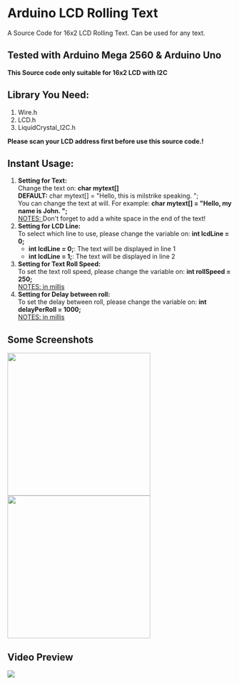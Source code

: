 # Arduino LCD Rolling Text
A Source Code for 16x2 LCD Rolling Text. Can be used for any text.

<h2>Tested with Arduino Mega 2560 & Arduino Uno</h2>
<strong>This Source code only suitable for 16x2 LCD with I2C</strong><br/>

<h2>Library You Need:</h2>
<ol>
  <li>Wire.h</li>
  <li>LCD.h</li>
  <li>LiquidCrystal_I2C.h</li>
</ol>

<strong>Please scan your LCD address first before use this source code.!</strong>

<h2>Instant Usage:</h2>
<ol>
  <li><strong>Setting for Text:</strong><br/>
    Change the text on: <strong>char mytext[]</strong><br/>
    <strong>DEFAULT:</strong> char mytext[] = "Hello, this is milstrike speaking. "; <br/>
    You can change the text at will. For example: <strong>char mytext[] = "Hello, my name is John. ";</strong><br/>
    <u>NOTES: </u> Don't forget to add a white space in the end of the text!
  </li>
  <li><strong>Setting for LCD Line:</strong><br/>
    To select which line to use, please change the variable on: <strong>int lcdLine = 0;</strong><br/>
    <ul>
      <li><strong>int lcdLine = 0;</strong>: The text will be displayed in line 1</li>
      <li><strong>int lcdLine = 1;</strong>: The text will be displayed in line 2</li>
    </ul>
  </li>
  <li><strong>Setting for Text Roll Speed:</strong><br/>
    To set the text roll speed, please change the variable on: <strong>int rollSpeed = 250;</strong><br/>
    <u>NOTES: in millis</u>
  </li>
  <li><strong>Setting for Delay between roll:</strong><br/>
    To set the delay between roll, please change the variable on: <strong>int delayPerRoll = 1000;</strong><br/>
    <u>NOTES: in millis</u>
  </li>
</ol>

<h2>Some Screenshots</h2>
<img src="http://cdn.unydevelopernetwork.com/github/arduino-text-roll/photo6154452578142890063.jpg" width="320"/>
<img src="http://cdn.unydevelopernetwork.com/github/arduino-text-roll/photo6154452578142890064.jpg" width="320"/>
<h2>Video Preview</h2>
<a href="https://www.youtube.com/watch?v=lXn9y9Rr24k" target="_blank"><img src="https://img.youtube.com/vi/lXn9y9Rr24k/0.jpg"></a>
